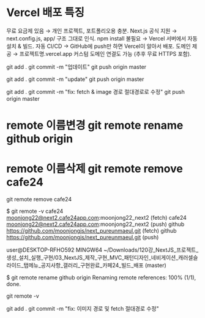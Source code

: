 # Vercel 배포 특징
무료 요금제 있음 → 개인 프로젝트, 포트폴리오용 충분.
Next.js 공식 지원 → next.config.js, app/ 구조 그대로 인식.
npm install 불필요 → Vercel 서버에서 자동 설치 & 빌드.
자동 CI/CD → GitHub에 push만 하면 Vercel이 알아서 배포.
도메인 제공 → 프로젝트명.vercel.app
커스텀 도메인 연결도 가능 (추후 무료 HTTPS 포함).

git add .
git commit -m "업데이트"
git push origin master

git add .
git commit -m "update"
git push origin master


git add .
git commit -m "fix: fetch & image 경로 절대경로로 수정"
git push origin master


# remote 이름변경  git remote rename github origin
# remote 이름삭제  git remote remove cafe24
git remote remove cafe24

$ git remote -v
cafe24  moonjong22@next2.cafe24app.com:moonjong22_next2 (fetch)
cafe24  moonjong22@next2.cafe24app.com:moonjong22_next2 (push)
github  https://github.com/moonjongjs/next_pureunmaeul.git (fetch)
github  https://github.com/moonjongjs/next_pureunmaeul.git (push)

user@DESKTOP-RFHO592 MINGW64 ~/Downloads/120강_NextJS_프로젝트_생성_설치_실행_구현/03_NextJS_제작_구현_MVC_패턴디자인_네비게이션_캐러셀슬라이드_탭메뉴_공지사항_갤러리_구현완료_카페24_빌드_배포 (master)

$ git remote rename github origin
Renaming remote references: 100% (1/1), done.

git remote -v





git add .
git commit -m "fix: 이미지 경로 및 fetch 절대경로 수정"



